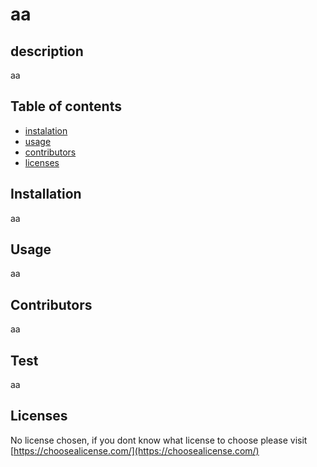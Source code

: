 
  # aa
  ## description
  
aa
## Table of contents

- [instalation](#instalation)
- [usage](#usage)
- [contributors](#contributors)
- [licenses](#licenses)

## Installation
  aa
  ## Usage
  aa
  ## Contributors
  aa
  ## Test
  aa
  ## Licenses
  No license
chosen, if you dont know what license to choose please visit [https://choosealicense.com/](https://choosealicense.com/)



